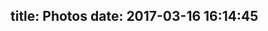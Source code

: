 title: Photos
date: 2017-03-16 16:14:45
---
<link type="text/css" href="/css/jquery.fancybox.css" rel="stylesheet">
<script href="/js/photo.js"></script>

<div class="instagram">
    <section class="archives album">
        <ul class="img-box-ul"></ul>
    </section>
</div>



